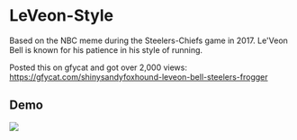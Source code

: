 # LeVeon-Style
Based on the NBC meme during the Steelers-Chiefs game in 2017. Le'Veon Bell is known for his patience in his style of running.

Posted this on gfycat and got over 2,000 views:
https://gfycat.com/shinysandyfoxhound-leveon-bell-steelers-frogger

## Demo

![](/Docs/leveongif.gif)
